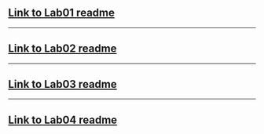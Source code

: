 ## [Link to Lab01 readme](https://github.com/ahmadalkawasmeh/seg3103_playground/blob/main/lab01/README.md)
___
## [Link to Lab02 readme](https://github.com/ahmadalkawasmeh/seg3103_playground/blob/main/lab02/README.md)
---
## [Link to Lab03 readme](https://github.com/ahmadalkawasmeh/seg3103_playground/blob/main/lab03/README.md)
---
## [Link to Lab04 readme](https://github.com/ahmadalkawasmeh/seg3103_playground/blob/main/lab04/README.md)

